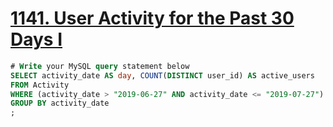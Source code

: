 # [1141. User Activity for the Past 30 Days I](https://leetcode.com/problems/user-activity-for-the-past-30-days-i/)

```sql
# Write your MySQL query statement below
SELECT activity_date AS day, COUNT(DISTINCT user_id) AS active_users
FROM Activity
WHERE (activity_date > "2019-06-27" AND activity_date <= "2019-07-27")
GROUP BY activity_date
;

```
